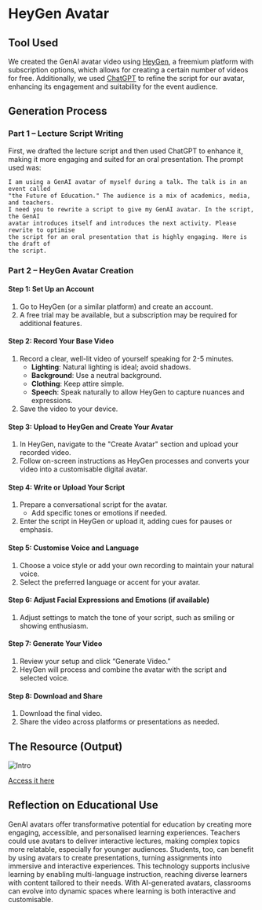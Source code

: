 # HeyGen Avatar

## Tool Used
We created the GenAI avatar video using [HeyGen](https://heygen.com/), a freemium platform with subscription options, which allows for creating a certain number of videos for free. Additionally, we used [ChatGPT](https://chatgpt.com/) to refine the script for our avatar, enhancing its engagement and suitability for the event audience.

## Generation Process

### Part 1 – Lecture Script Writing
First, we drafted the lecture script and then used ChatGPT to enhance it, making it more engaging and suited for an oral presentation. The prompt used was:

```
I am using a GenAI avatar of myself during a talk. The talk is in an event called 
"the Future of Education." The audience is a mix of academics, media, and teachers. 
I need you to rewrite a script to give my GenAI avatar. In the script, the GenAI 
avatar introduces itself and introduces the next activity. Please rewrite to optimise 
the script for an oral presentation that is highly engaging. Here is the draft of 
the script.
```

### Part 2 – HeyGen Avatar Creation

#### Step 1: Set Up an Account
1. Go to HeyGen (or a similar platform) and create an account.
2. A free trial may be available, but a subscription may be required for additional features.

#### Step 2: Record Your Base Video
1. Record a clear, well-lit video of yourself speaking for 2-5 minutes.
   - **Lighting**: Natural lighting is ideal; avoid shadows.
   - **Background**: Use a neutral background.
   - **Clothing**: Keep attire simple.
   - **Speech**: Speak naturally to allow HeyGen to capture nuances and expressions.
2. Save the video to your device.

#### Step 3: Upload to HeyGen and Create Your Avatar
1. In HeyGen, navigate to the "Create Avatar" section and upload your recorded video.
2. Follow on-screen instructions as HeyGen processes and converts your video into a customisable digital avatar.

#### Step 4: Write or Upload Your Script
1. Prepare a conversational script for the avatar.
   - Add specific tones or emotions if needed.
2. Enter the script in HeyGen or upload it, adding cues for pauses or emphasis.

#### Step 5: Customise Voice and Language
1. Choose a voice style or add your own recording to maintain your natural voice.
2. Select the preferred language or accent for your avatar.

#### Step 6: Adjust Facial Expressions and Emotions (if available)
1. Adjust settings to match the tone of your script, such as smiling or showing enthusiasm.

#### Step 7: Generate Your Video
1. Review your setup and click “Generate Video.”
2. HeyGen will process and combine the avatar with the script and selected voice.

#### Step 8: Download and Share
1. Download the final video.
2. Share the video across platforms or presentations as needed.


## The Resource (Output)

![Intro](../resources/intro.png)

[Access it here](../resources/digitaltwin.mp4)

## Reflection on Educational Use
GenAI avatars offer transformative potential for education by creating more engaging, accessible, and personalised learning experiences. Teachers could use avatars to deliver interactive lectures, making complex topics more relatable, especially for younger audiences. Students, too, can benefit by using avatars to create presentations, turning assignments into immersive and interactive experiences. This technology supports inclusive learning by enabling multi-language instruction, reaching diverse learners with content tailored to their needs. With AI-generated avatars, classrooms can evolve into dynamic spaces where learning is both interactive and customisable.

